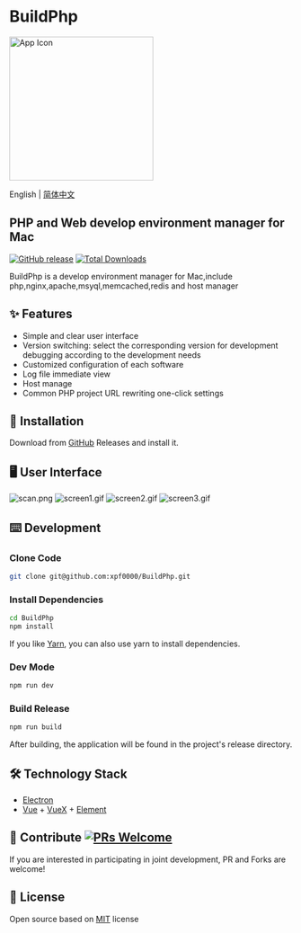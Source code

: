 # BuildPhp

<img src="https://raw.githubusercontent.com/xpf0000/BuildPhp/master/static/512x512.png" width="256" alt="App Icon" />

English | [简体中文](./README-CN.md)

## PHP and Web develop environment manager for Mac

[![GitHub release](https://img.shields.io/github/release/xpf0000/BuildPhp.svg)](https://github.com/xpf0000/BuildPhp/releases)  [![Total Downloads](https://img.shields.io/github/downloads/xpf0000/BuildPhp/total.svg)](https://github.com/xpf0000/BuildPhp/releases)

BuildPhp is a develop environment manager for Mac,include php,nginx,apache,msyql,memcached,redis and host manager
## ✨ Features

- Simple and clear user interface
- Version switching: select the corresponding version for development debugging according to the development needs
- Customized configuration of each software
- Log file immediate view
- Host manage
- Common PHP project URL rewriting one-click settings

## 💽 Installation

Download from [GitHub](https://github.com/xpf0000/BuildPhp/releases) Releases and install it.

## 🖥 User Interface

![scan.png](https://raw.githubusercontent.com/xpf0000/BuildPhp/master/screenshots/scan.jpg)
![screen1.gif](https://raw.githubusercontent.com/xpf0000/BuildPhp/master/screenshots/screen1.gif)
![screen2.gif](https://raw.githubusercontent.com/xpf0000/BuildPhp/master/screenshots/screen2.gif)
![screen3.gif](https://raw.githubusercontent.com/xpf0000/BuildPhp/master/screenshots/screen3.gif)

## ⌨️ Development

### Clone Code

```bash
git clone git@github.com:xpf0000/BuildPhp.git
```

### Install Dependencies

```bash
cd BuildPhp
npm install
```
If you like [Yarn](https://yarnpkg.com/), you can also use yarn to install dependencies.

### Dev Mode

```bash
npm run dev
```

### Build Release

```bash
npm run build
```

After building, the application will be found in the project's release directory.

## 🛠 Technology Stack

- [Electron](https://electronjs.org/)
- [Vue](https://vuejs.org/) + [VueX](https://vuex.vuejs.org/) + [Element](https://element.eleme.io)

## 🤝 Contribute [![PRs Welcome](https://img.shields.io/badge/PRs-welcome-brightgreen.svg?style=flat)](http://makeapullrequest.com)

If you are interested in participating in joint development, PR and Forks are welcome!

## 📜 License

Open source based on [MIT](https://opensource.org/licenses/mit) license
